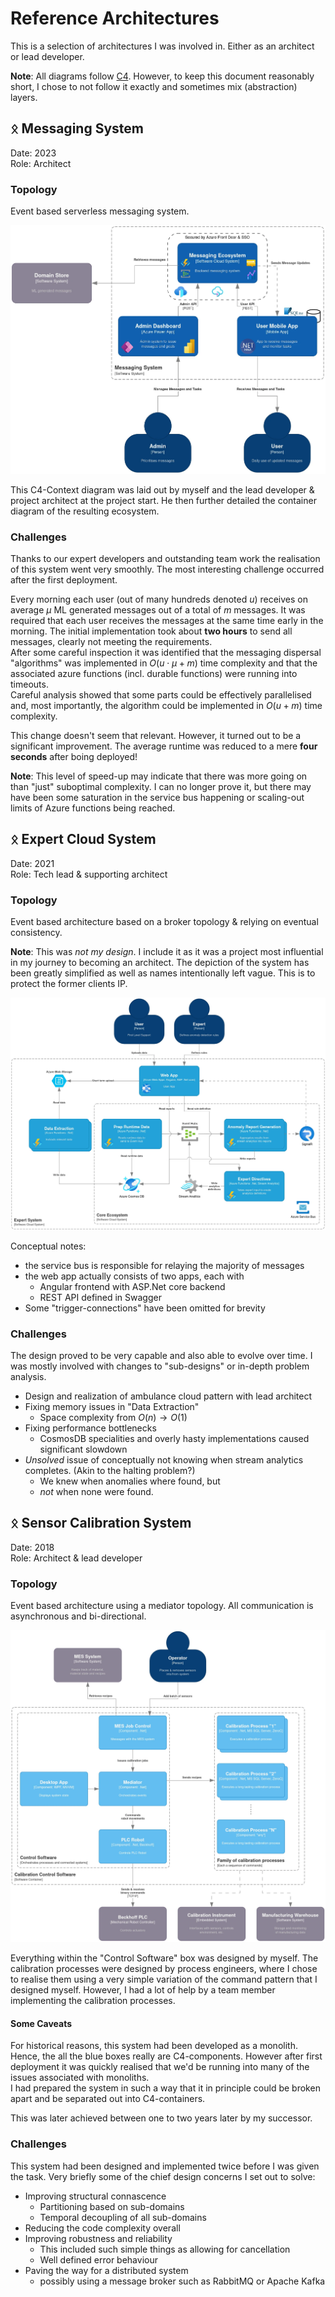 # Reference Architectures

This is a selection of architectures I was involved in. Either as an architect or lead developer.

**Note**: All diagrams follow [C4](https://c4model.com/). However, to keep this document reasonably short, I chose to not follow it exactly and sometimes mix (abstraction) layers.

## ᛟ Messaging System

Date: 2023  
Role: Architect

### Topology

Event based serverless messaging system.

![Messaging system topology](./assets/MessagingSystem.webp "Message System")

This C4-Context diagram was laid out by myself and the lead developer & project architect at the project start. He then further detailed the container diagram of the resulting ecosystem.

### Challenges

Thanks to our expert developers and outstanding team work the realisation of this system went very smoothly. The most interesting challenge occurred after the first deployment.

Every morning each user (out of many hundreds denoted $u$) receives on average $\mu$ ML generated messages out of a total of $m$ messages. It was required that each user receives the messages at the same time early in the morning. The initial implementation took about **two hours** to send all messages, clearly not meeting the requirements.  
After some careful inspection it was identified that the messaging dispersal "algorithms" was implemented in $O(u \cdot \mu + m)$ time complexity and that the associated azure functions (incl. durable functions) were running into timeouts.  
Careful analysis showed that some parts could be effectively parallelised and, most importantly, the algorithm could be implemented in $O(u + m)$ time complexity.

This change doesn't seem that relevant. However, it turned out to be a significant improvement. The average runtime was reduced to a mere **four seconds** after boing deployed!

**Note**: This level of speed-up may indicate that there was more going on than "just" suboptimal complexity. I can no longer prove it, but there may have been some saturation in the service bus happening or scaling-out limits of Azure functions being reached.

## ᛟ Expert Cloud System

Date: 2021  
Role: Tech lead & supporting architect

### Topology

Event based architecture based on a broker topology & relying on eventual consistency.

**Note**: This was *not my design*. I include it as it was a project most influential in my journey to becoming an architect. The depiction of the system has been greatly simplified as well as names intentionally left vague. This is to protect the former clients IP.

![Expert system topology](./assets/ExpertSystem.webp "Expert System")

Conceptual notes:

- the service bus is responsible for relaying the majority of messages
- the web app actually consists of two apps, each with
  - Angular frontend with ASP.Net core backend
  - REST API defined in Swagger
- Some "trigger-connections" have been omitted for brevity

### Challenges

The design proved to be very capable and also able to evolve over time. I was mostly involved with changes to "sub-designs" or in-depth problem analysis.

- Design and realization of ambulance cloud pattern with lead architect
- Fixing memory issues in "Data Extraction"
  - Space complexity from $O(n) \to O(1)$
- Fixing performance bottlenecks
  - CosmosDB specialities and overly hasty implementations caused significant slowdown
- *Unsolved* issue of conceptually not knowing when stream analytics completes. (Akin to the halting problem?)
  - We knew when anomalies where found, but
  - *not* when none were found.

## ᛟ Sensor Calibration System

Date: 2018  
Role: Architect & lead developer

### Topology

Event based architecture using a mediator topology. All communication is asynchronous and bi-directional.

![Calibration software topology](./assets/CalibrationControl.webp "Calibration System")

Everything within the "Control Software" box was designed by myself. The calibration processes were designed by process engineers, where I chose to realise them using a very simple variation of the command pattern that I designed myself. However, I had a lot of help by a team member implementing the calibration processes.

#### Some Caveats

For historical reasons, this system had been developed as a monolith. Hence, the all the blue boxes really are C4-components. However after first deployment it was quickly realised that we'd be running into many of the issues associated with monoliths.  
I had prepared the system in such a way that it in principle could be broken apart and be separated out into C4-containers.

This was later achieved between one to two years later by my successor.

### Challenges

This system had been designed and implemented twice before I was given the task. Very briefly some of the chief design concerns I set out to solve:

- Improving structural connascence
  - Partitioning based on sub-domains
  - Temporal decoupling of all sub-domains
- Reducing the code complexity overall
- Improving robustness and reliability
  - This included such simple things as allowing for cancellation
  - Well defined error behaviour
- Paving the way for a distributed system
  - possibly using a message broker such as RabbitMQ or Apache Kafka

